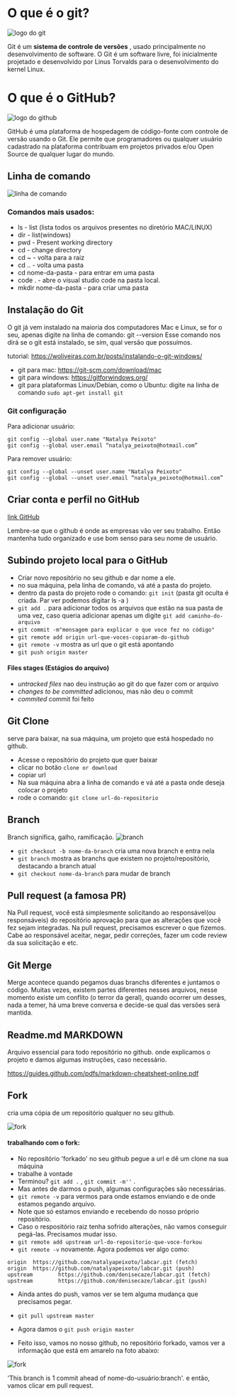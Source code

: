 
# O que é o git?

![logo do git](https://github.com/natalyapeixoto/git-and-github/blob/master/git.jpeg)

Git é um __sistema de controle de versões__ , usado principalmente no desenvolvimento de software.
 O Git é um software livre, foi inicialmente projetado e desenvolvido por Linus Torvalds para o desenvolvimento do kernel Linux.



# O que é o GitHub?

![logo do github](https://github.com/natalyapeixoto/git-and-github/blob/master/github.jpg)

GitHub é uma plataforma de hospedagem de código-fonte com controle de versão usando o Git. Ele permite que programadores ou qualquer usuário cadastrado na plataforma contribuam em projetos privados e/ou Open Source de qualquer lugar do mundo.


## Linha de comando 


![linha de comando](https://github.com/natalyapeixoto/git-and-github/blob/master/linha-de-comando.png)


### Comandos mais usados:
* ls - list (lista todos os arquivos presentes no diretório MAC/LINUX)
* dir - list(windows)
* pwd - Present working directory 
* cd - change directory 
* cd ~ - volta para a raiz
* cd .. - volta uma pasta 
* cd nome-da-pasta - para entrar em uma pasta 
* code . - abre o visual studio code na pasta local. 
* mkdir nome-da-pasta - para criar uma pasta


## Instalação do Git 

O git já vem instalado na maioria dos computadores Mac e Linux, se for o seu, apenas digite na linha de comando: git --version
Esse comando nos dirá se o git está instalado, se sim, qual versão que possuímos. 

tutorial: https://woliveiras.com.br/posts/instalando-o-git-windows/

* git para mac: https://git-scm.com/download/mac
* git para windows: https://gitforwindows.org/
* git para plataformas Linux/Debian, como o Ubuntu: digite na linha de comando ````sudo apt-get install git ```` 


### Git configuração

Para adicionar usuário:

```
git config --global user.name "Natalya Peixoto"
git config --global user.email “natalya_peixoto@hotmail.com” 
```

Para remover usuário:

```
git config --global --unset user.name "Natalya Peixoto"
git config --global --unset user.email “natalya_peixoto@hotmail.com” 
```

## Criar conta e perfil no GitHub

[link GitHub](https://github.com/)

Lembre-se que o github é onde as empresas vão ver seu trabalho. 
Então mantenha tudo organizado e use bom senso para seu nome de usuário.


## Subindo projeto local para o GitHub

* Criar novo repositório no seu github e dar nome a ele. 
* no sua máquina, pela linha de comando, vá até a pasta do projeto. 
* dentro da pasta do projeto rode o comando: ````git init```` (pasta git oculta é criada. Par ver podemos digitar ls -a )
* ````git add .```` para adicionar todos os arquivos que estão na sua pasta de uma vez, caso queria adicionar apenas um digite ````git add caminho-do-arquivo````
* ````git commit -m"mensagem para explicar o que voce fez no código"```` 
* ````git remote add origin url-que-voces-copiaram-do-github````
* ````git remote -v```` mostra as url que o git está apontando
* ````git push origin master```` 

#### Files stages (Estágios do arquivo)

* *untracked files* nao deu instrução ao git do que fazer com or arquivo
* *changes to be committed* adicionou, mas não deu o commit
* *commited*  commit foi feito


## Git Clone

serve para baixar, na sua máquina, um projeto que está hospedado no github.

* Acesse o repositório do projeto que quer baixar 
* clicar no botão ```` clone or download ```` 
* copiar url 
* Na sua máquina abra a linha de comando e vá até a pasta onde deseja colocar o projeto
* rode o comando: ```` git clone url-do-repositorio ```` 

## Branch 

Branch significa, galho, ramificação. 
![branch](https://github.com/natalyapeixoto/git-and-github/blob/master/branch.png)


* ````git checkout -b nome-da-branch```` cria uma nova branch e entra nela
* ```` git branch ```` mostra as branchs que existem no projeto/repositório, destacando a branch atual
* ````git checkout nome-da-branch```` para mudar de branch

## Pull request (a famosa PR)

Na Pull request, você está simplesmente solicitando ao responsável(ou responsáveis) do repositório aprovação para que as alterações que você fez sejam integradas. Na pull request, precisamos escrever o que fizemos. 
Cabe ao responsável aceitar, negar, pedir correções, fazer um code review da sua solicitação e etc. 

## Git Merge

Merge acontece quando pegamos duas branchs diferentes e juntamos o código. 
Muitas vezes, existem partes diferentes nesses arquivos, nesse momento 
existe um conflito (o terror da geral), quando ocorrer um desses, nada a temer, 
há uma breve conversa e decide-se qual das versões será mantida.


## Readme.md MARKDOWN

Arquivo essencial para todo repositório no github. 
onde explicamos o projeto e damos algumas instruções, caso necessário. 


https://guides.github.com/pdfs/markdown-cheatsheet-online.pdf




## Fork 

cria uma cópia de um repositório qualquer no seu github.

![fork](https://github.com/natalyapeixoto/git-and-github/blob/master/fork.png)

#### trabalhando com o fork:

* No repositório 'forkado' no seu github pegue a url e dê um clone na sua máquina
* trabalhe à vontade 
* Terminou? ``git add .`` , ``git commit -m''`` . 
* Mas antes de darmos o push, algumas configurações são necessárias. 
* ````git remote -v```` para vermos para onde estamos enviando e de onde estamos pegando arquivo. 
* Note que só estamos enviando e recebendo do nosso próprio repositório. 
* Caso o respositório raiz tenha sofrido alterações, não vamos conseguir pegá-las. Precisamos mudar isso. 
* ````git remote add upstream url-do-repositorio-que-voce-forkou````
* ````git remote -v```` novamente. Agora podemos ver algo como: 

```
origin  https://github.com/natalyapeixoto/labcar.git (fetch)
origin  https://github.com/natalyapeixoto/labcar.git (push)
upstream        https://github.com/denisecaze/labcar.git (fetch)
upstream        https://github.com/denisecaze/labcar.git (push)
```
* Ainda antes do push, vamos ver se tem alguma mudança que precisamos pegar. 
* ````git pull upstream master```` 
* Agora damos o ````git push origin master````

* Feito isso, vamos no nosso github, no repositório forkado, vamos ver a informação que está em amarelo na foto abaixo:

![fork](https://github.com/natalyapeixoto/git-and-github/blob/master/forked.png)

'This branch is 1 commit ahead of nome-do-usuário:branch'.
e então, vamos clicar em pull request. 



